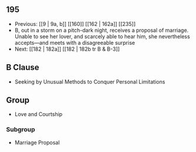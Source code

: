 ## 195
- Previous: [[9 | 9a, b]] [[160]] [[162 | 162a]] [[235]] 
- B, out in a storm on a pitch-dark night, receives a proposal of marriage. Unable to see her lover, and scarcely able to hear him, she nevertheless accepts—and meets with a disagreeable surprise
- Next: [[182 | 182a]] [[182 | 182b tr B &amp; B-3]] 

## B Clause
- Seeking by Unusual Methods to Conquer Personal Limitations

## Group
- Love and Courtship

### Subgroup
- Marriage Proposal


